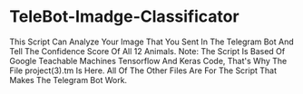 # TeleBot-Imadge-Classificator
This Script Can Analyze Your Image That You Sent In The Telegram Bot And Tell The Confidence Score Of All 12 Animals. Note: The Script Is Based Of Google Teachable Machines Tensorflow And Keras Code, That's Why The File project(3).tm Is Here. All Of The Other Files Are For The Script That Makes The Telegram Bot Work.
